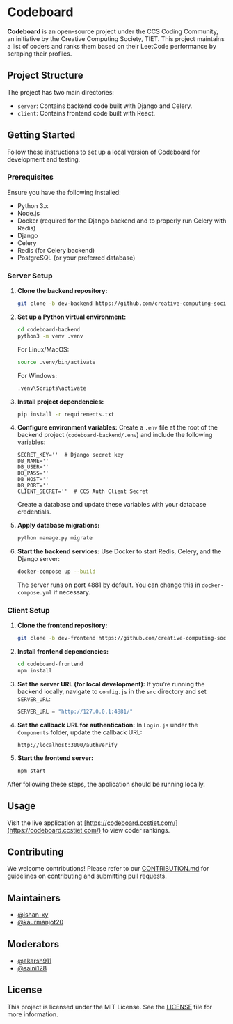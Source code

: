 # Codeboard

**Codeboard** is an open-source project under the CCS Coding Community, an initiative by the Creative Computing Society, TIET. This project maintains a list of coders and ranks them based on their LeetCode performance by scraping their profiles.

## Project Structure

The project has two main directories:

- `server`: Contains backend code built with Django and Celery.
- `client`: Contains frontend code built with React.

## Getting Started

Follow these instructions to set up a local version of Codeboard for development and testing.

### Prerequisites

Ensure you have the following installed:

- Python 3.x
- Node.js
- Docker (required for the Django backend and to properly run Celery with Redis)
- Django
- Celery
- Redis (for Celery backend)
- PostgreSQL (or your preferred database)

### Server Setup

1. **Clone the backend repository:**
    ```bash
    git clone -b dev-backend https://github.com/creative-computing-society/codeboard.git codeboard-backend
    ```

2. **Set up a Python virtual environment:**
    ```bash
    cd codeboard-backend
    python3 -m venv .venv
    ```
    For Linux/MacOS:
    ```bash
    source .venv/bin/activate
    ```
    For Windows:
    ```bash
    .venv\Scripts\activate
    ```

3. **Install project dependencies:**
    ```bash
    pip install -r requirements.txt
    ```

4. **Configure environment variables:**
   Create a `.env` file at the root of the backend project (`codeboard-backend/.env`) and include the following variables:
    ```plaintext
    SECRET_KEY=''  # Django secret key
    DB_NAME=''
    DB_USER=''
    DB_PASS=''
    DB_HOST=''
    DB_PORT=''
    CLIENT_SECRET=''  # CCS Auth Client Secret
    ```
   Create a database and update these variables with your database credentials.

5. **Apply database migrations:**
    ```bash
    python manage.py migrate
    ```

6. **Start the backend services:**
   Use Docker to start Redis, Celery, and the Django server:
    ```bash
    docker-compose up --build
    ```
   The server runs on port 4881 by default. You can change this in `docker-compose.yml` if necessary.

### Client Setup

1. **Clone the frontend repository:**
    ```bash
    git clone -b dev-frontend https://github.com/creative-computing-society/codeboard-frontend.git
    ```

2. **Install frontend dependencies:**
    ```bash
    cd codeboard-frontend
    npm install
    ```

3. **Set the server URL (for local development):**
   If you’re running the backend locally, navigate to `config.js` in the `src` directory and set `SERVER_URL`:
    ```javascript
    SERVER_URL = "http://127.0.0.1:4881/"
    ```

4. **Set the callback URL for authentication:**
   In `Login.js` under the `Components` folder, update the callback URL:
    ```plaintext
    http://localhost:3000/authVerify
    ```

5. **Start the frontend server:**
    ```bash
    npm start
    ```

After following these steps, the application should be running locally.

## Usage

Visit the live application at [https://codeboard.ccstiet.com/](https://codeboard.ccstiet.com/) to view coder rankings.

## Contributing

We welcome contributions! Please refer to our [CONTRIBUTION.md](CONTRIBUTION.md) for guidelines on contributing and submitting pull requests.

## Maintainers

- [@ishan-xy](https://github.com/ishan-xy)
- [@kaurmanjot20](https://github.com/kaurmanjot20)

## Moderators

- [@akarsh911](https://github.com/akarsh911)
- [@saini128](https://github.com/saini128)

## License

This project is licensed under the MIT License. See the [LICENSE](LICENSE) file for more information.
